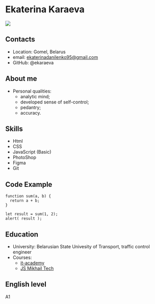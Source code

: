 # Ekaterina Karaeva
![](IMG_0491.JPG)
## Contacts
* Location: Gomel, Belarus
* email: ekaterinadanilenko95@gmail.com
* GitHub: @ekaraeva
## About me
* Personal qualities: 
   * analytic mind;
   * developed sense of self-control;
   * pedantry;
   * accuracy.
## Skills
* Html
* CSS
* JavaScript (Basic)
* PhotoShop
* Figma
* Git
## Code Example
```
function sum(a, b) {
  return a + b;
}

let result = sum(1, 2);
alert( result );
```
## Education
* University: Belarusian State Univesity of Transport, traffic control engineer
* Courses: 
   * [it-academy](https://www.dist.it-academy.by/course/front-end-developer/fd1-razrabotka-veb-saytov-s-ispolzovaniem-html-css-i-javascript/)
   * [JS Mikhail Tech](https://www.youtube.com/watch?v=lMgb_VlCZmI&list=PLYc9DBcBhQgT4kb5MgkRuGHtWCOBdZU7J)
## English level
А1